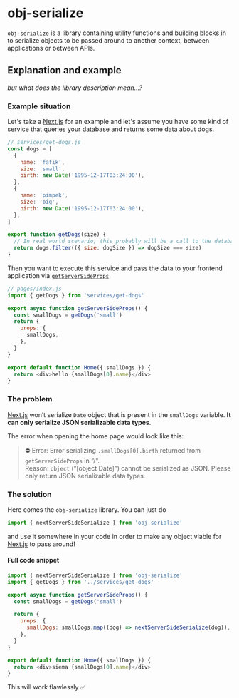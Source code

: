 # obj-serialize

`obj-serialize` is a library containing utility functions and building blocks in to serialize objects to be passed around to another context, between applications or between APIs.

## Explanation and example

_but what does the library description mean...?_

### Example situation

Let's take a [Next.js][next] for an example and let's assume you have some kind of service that queries your database and returns some data about dogs.

```js
// services/get-dogs.js
const dogs = [
  {
    name: 'fafik',
    size: 'small',
    birth: new Date('1995-12-17T03:24:00'),
  },
  {
    name: 'pimpek',
    size: 'big',
    birth: new Date('1995-12-17T03:24:00'),
  },
]

export function getDogs(size) {
  // In real world scenario, this probably will be a call to the database
  return dogs.filter(({ size: dogSize }) => dogSize === size)
}
```

Then you want to execute this service and pass the data to your frontend application via [`getServerSideProps`](https://nextjs.org/docs/basic-features/data-fetching/get-server-side-props)

```js
// pages/index.js
import { getDogs } from 'services/get-dogs'

export async function getServerSideProps() {
  const smallDogs = getDogs('small')
  return {
    props: {
      smallDogs,
    },
  }
}

export default function Home({ smallDogs }) {
  return <div>hello {smallDogs[0].name}</div>
}
```

### The problem

[Next.js][next] won’t serialize `Date` object that is present in the `smallDogs` variable. **It can only serialize JSON serializable data types**.

The error when opening the home page would look like this:

> ⛔️ Error: Error serializing `.smallDogs[0].birth` returned from `getServerSideProps` in “/“.  
> Reason: `object` (“[object Date]”) cannot be serialized as JSON. Please only return JSON serializable data types.

### The solution

Here comes the `obj-serialize` library. You can just do

```js
import { nextServerSideSerialize } from 'obj-serialize'
```

and use it somewhere in your code in order to make any object viable for [Next.js][next] to pass around!

#### Full code snippet

```js
import { nextServerSideSerialize } from 'obj-serialize'
import { getDogs } from '../services/get-dogs'

export async function getServerSideProps() {
  const smallDogs = getDogs('small')

  return {
    props: {
      smallDogs: smallDogs.map((dog) => nextServerSideSerialize(dog)),
    },
  }
}

export default function Home({ smallDogs }) {
  return <div>siema {smallDogs[0].name}</div>
}
```

This will work flawlessly ✅

[next]: https://nextjs.org/
